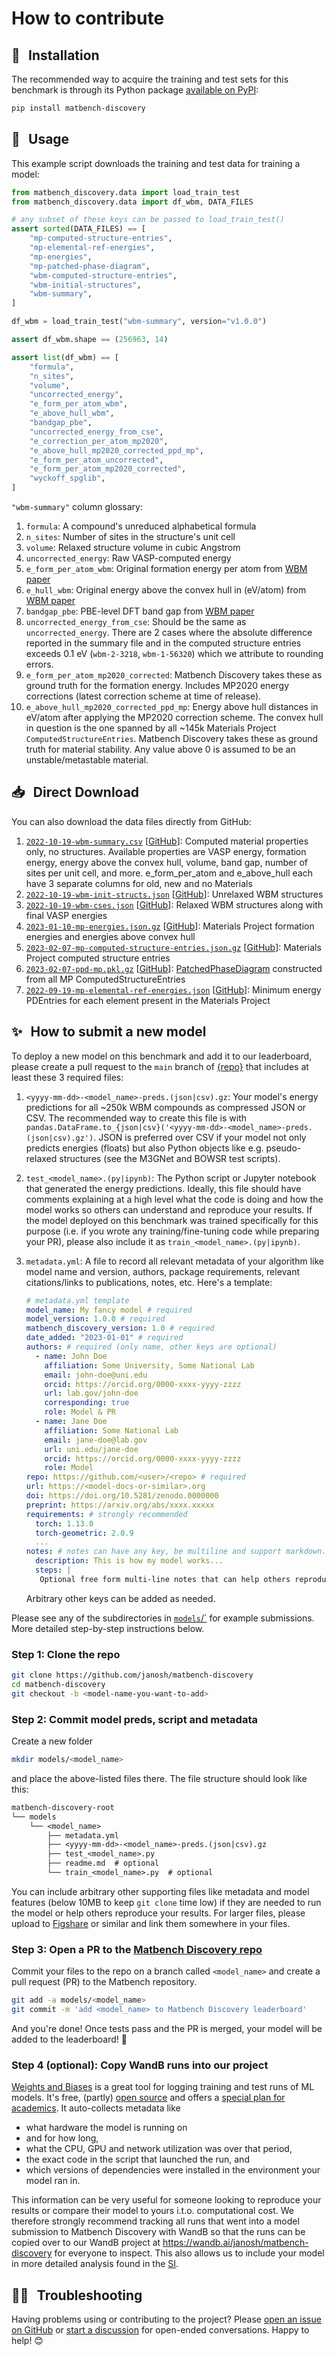 <script>
  import { name, repository as repo, homepage } from "$site/package.json";
</script>

# How to contribute

## 🔨 &thinsp; Installation

The recommended way to acquire the training and test sets for this benchmark is through its Python package [available on PyPI](https://pypi.org/project/{name}):

```zsh
pip install matbench-discovery
```

## 📙 &thinsp; Usage

This example script downloads the training and test data for training a model:

<!-- TODO remove notest meta key once repo is public and file can be downloaded without token -->

```py notest
from matbench_discovery.data import load_train_test
from matbench_discovery.data import df_wbm, DATA_FILES

# any subset of these keys can be passed to load_train_test()
assert sorted(DATA_FILES) == [
    "mp-computed-structure-entries",
    "mp-elemental-ref-energies",
    "mp-energies",
    "mp-patched-phase-diagram",
    "wbm-computed-structure-entries",
    "wbm-initial-structures",
    "wbm-summary",
]

df_wbm = load_train_test("wbm-summary", version="v1.0.0")

assert df_wbm.shape == (256963, 14)

assert list(df_wbm) == [
    "formula",
    "n_sites",
    "volume",
    "uncorrected_energy",
    "e_form_per_atom_wbm",
    "e_above_hull_wbm",
    "bandgap_pbe",
    "uncorrected_energy_from_cse",
    "e_correction_per_atom_mp2020",
    "e_above_hull_mp2020_corrected_ppd_mp",
    "e_form_per_atom_uncorrected",
    "e_form_per_atom_mp2020_corrected",
    "wyckoff_spglib",
]
```

`"wbm-summary"` column glossary:

1. `formula`: A compound's unreduced alphabetical formula
1. `n_sites`: Number of sites in the structure's unit cell
1. `volume`: Relaxed structure volume in cubic Angstrom
1. `uncorrected_energy`: Raw VASP-computed energy
1. `e_form_per_atom_wbm`: Original formation energy per atom from [WBM paper]
1. `e_hull_wbm`: Original energy above the convex hull in (eV/atom) from [WBM paper]
1. `bandgap_pbe`: PBE-level DFT band gap from [WBM paper]
1. `uncorrected_energy_from_cse`: Should be the same as `uncorrected_energy`. There are 2 cases where the absolute difference reported in the summary file and in the computed structure entries exceeds 0.1 eV (`wbm-2-3218`, `wbm-1-56320`) which we attribute to rounding errors.
1. `e_form_per_atom_mp2020_corrected`: Matbench Discovery takes these as ground truth for the formation energy. Includes MP2020 energy corrections (latest correction scheme at time of release).
1. `e_above_hull_mp2020_corrected_ppd_mp`: Energy above hull distances in eV/atom after applying the MP2020 correction scheme. The convex hull in question is the one spanned by all ~145k Materials Project `ComputedStructureEntries`. Matbench Discovery takes these as ground truth for material stability. Any value above 0 is assumed to be an unstable/metastable material.
<!-- TODO document remaining columns, or maybe drop them from df -->

## 📥 &thinsp; Direct Download

You can also download the data files directly from GitHub:

1. [`2022-10-19-wbm-summary.csv`]({repo}/raw/v1.0.0/data/wbm/2022-10-19-wbm-summary.csv) [[GitHub]({repo}/blob/v1/data/wbm/2022-10-19-wbm-summary.csv)]: Computed material properties only, no structures. Available properties are VASP energy, formation energy, energy above the convex hull, volume, band gap, number of sites per unit cell, and more. e_form_per_atom and e_above_hull each have 3 separate columns for old, new and no Materials
1. [`2022-10-19-wbm-init-structs.json`]({repo}/raw/v1.0.0/data/wbm/2022-10-19-wbm-init-structs.json) [[GitHub]({repo}/blob/v1/data/wbm/2022-10-19-wbm-init-structs.json)]: Unrelaxed WBM structures
1. [`2022-10-19-wbm-cses.json`]({repo}/raw/v1.0.0/data/wbm/2022-10-19-wbm-cses.json) [[GitHub]({repo}/blob/v1/data/wbm/2022-10-19-wbm-cses.json)]: Relaxed WBM structures along with final VASP energies
1. [`2023-01-10-mp-energies.json.gz`]({repo}/raw/v1.0.0/data/wbm/2023-01-10-mp-energies.json.gz) [[GitHub]({repo}/blob/v1/data/wbm/2023-01-10-mp-energies.json.gz)]: Materials Project formation energies and energies above convex hull
1. [`2023-02-07-mp-computed-structure-entries.json.gz`]({repo}/raw/v1.0.0/data/wbm/2023-02-07-mp-computed-structure-entries.json.gz) [[GitHub]({repo}/blob/v1/data/wbm/2023-02-07-mp-computed-structure-entries.json.gz)]: Materials Project computed structure entries
1. [`2023-02-07-ppd-mp.pkl.gz`]({repo}/raw/v1.0.0/data/wbm/2023-02-07-ppd-mp.pkl.gz) [[GitHub]({repo}/blob/v1/data/wbm/2023-02-07-ppd-mp.pkl.gz)]: [PatchedPhaseDiagram](https://pymatgen.org/pymatgen.analysis.phase_diagram.html#pymatgen.analysis.phase_diagram.PatchedPhaseDiagram) constructed from all MP ComputedStructureEntries
1. [`2022-09-19-mp-elemental-ref-energies.json`]({repo}/raw/v1.0.0/data/wbm/2022-09-19-mp-elemental-ref-energies.json) [[GitHub]({repo}/blob/v1/data/wbm/2022-09-19-mp-elemental-ref-energies.json)]: Minimum energy PDEntries for each element present in the Materials Project

[wbm paper]: https://nature.com/articles/s41524-020-00481-6

## ✨ &thinsp; How to submit a new model

To deploy a new model on this benchmark and add it to our leaderboard, please create a pull request to the `main` branch of [{repo}]({repo}) that includes at least these 3 required files:

1. `<yyyy-mm-dd>-<model_name>-preds.(json|csv).gz`: Your model's energy predictions for all ~250k WBM compounds as compressed JSON or CSV. The recommended way to create this file is with `pandas.DataFrame.to_{json|csv}('<yyyy-mm-dd>-<model_name>-preds.(json|csv).gz')`. JSON is preferred over CSV if your model not only predicts energies (floats) but also Python objects like e.g. pseudo-relaxed structures (see the M3GNet and BOWSR test scripts).
1. `test_<model_name>.(py|ipynb)`: The Python script or Jupyter notebook that generated the energy predictions. Ideally, this file should have comments explaining at a high level what the code is doing and how the model works so others can understand and reproduce your results. If the model deployed on this benchmark was trained specifically for this purpose (i.e. if you wrote any training/fine-tuning code while preparing your PR), please also include it as `train_<model_name>.(py|ipynb)`.
1. `metadata.yml`: A file to record all relevant metadata of your algorithm like model name and version, authors, package requirements, relevant citations/links to publications, notes, etc. Here's a template:

   ```yml
   # metadata.yml template
   model_name: My fancy model # required
   model_version: 1.0.0 # required
   matbench_discovery_version: 1.0 # required
   date_added: "2023-01-01" # required
   authors: # required (only name, other keys are optional)
     - name: John Doe
       affiliation: Some University, Some National Lab
       email: john-doe@uni.edu
       orcid: https://orcid.org/0000-xxxx-yyyy-zzzz
       url: lab.gov/john-doe
       corresponding: true
       role: Model & PR
     - name: Jane Doe
       affiliation: Some National Lab
       email: jane-doe@lab.gov
       url: uni.edu/jane-doe
       orcid: https://orcid.org/0000-xxxx-yyyy-zzzz
       role: Model
   repo: https://github.com/<user>/<repo> # required
   url: https://<model-docs-or-similar>.org
   doi: https://doi.org/10.5281/zenodo.0000000
   preprint: https://arxiv.org/abs/xxxx.xxxxx
   requirements: # strongly recommended
     torch: 1.13.0
     torch-geometric: 2.0.9
     ...
   notes: # notes can have any key, be multiline and support markdown.
     description: This is how my model works...
     steps: |
      Optional free form multi-line notes that can help others reproduce your results.
   ```

   Arbitrary other keys can be added as needed.

Please see any of the subdirectories in [`models`/`]({repo}/tree/main/models) for example submissions. More detailed step-by-step instructions below.

### Step 1: Clone the repo

```sh
git clone https://github.com/janosh/matbench-discovery
cd matbench-discovery
git checkout -b <model-name-you-want-to-add>
```

### Step 2: Commit model preds, script and metadata

Create a new folder

```sh
mkdir models/<model_name>
```

and place the above-listed files there. The file structure should look like this:

```txt
matbench-discovery-root
└── models
    └── <model_name>
        ├── metadata.yml
        ├── <yyyy-mm-dd>-<model_name>-preds.(json|csv).gz
        ├── test_<model_name>.py
        ├── readme.md  # optional
        └── train_<model_name>.py  # optional
```

You can include arbitrary other supporting files like metadata and model features (below 10MB to keep `git clone` time low) if they are needed to run the model or help others reproduce your results. For larger files, please upload to [Figshare](https://figshare.com) or similar and link them somewhere in your files.

### Step 3: Open a PR to the [Matbench Discovery repo]({repo})

Commit your files to the repo on a branch called `<model_name>` and create a pull request (PR) to the Matbench repository.

```sh
git add -a models/<model_name>
git commit -m 'add <model_name> to Matbench Discovery leaderboard'
```

And you're done! Once tests pass and the PR is merged, your model will be added to the leaderboard! 🎉

### Step 4 (optional): Copy WandB runs into our project

[Weights and Biases](https://wandb.ai) is a great tool for logging training and test runs of ML models. It's free, (partly) [open source](https://github.com/wandb/wandb) and offers a [special plan for academics](https://wandb.ai/site/research). It auto-collects metadata like

- what hardware the model is running on
- and for how long,
- what the CPU, GPU and network utilization was over that period,
- the exact code in the script that launched the run, and
- which versions of dependencies were installed in the environment your model ran in.

This information can be very useful for someone looking to reproduce your results or compare their model to yours i.t.o. computational cost. We therefore strongly recommend tracking all runs that went into a model submission to Matbench Discovery with WandB so that the runs can be copied over to our WandB project at <https://wandb.ai/janosh/matbench-discovery> for everyone to inspect. This also allows us to include your model in more detailed analysis found in the [SI]({homepage}/si).

## 😵‍💫 &thinsp; Troubleshooting

Having problems using or contributing to the project? Please [open an issue on GitHub]({repo}/issues) or [start a discussion]({repo}/discussions) for open-ended conversations. Happy to help! 😊
